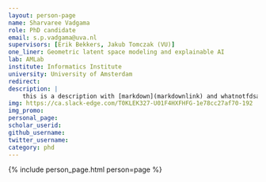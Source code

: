 ```yaml
---
layout: person-page
name: Sharvaree Vadgama
role: PhD candidate
email: s.p.vadgama@uva.nl
supervisors: [Erik Bekkers, Jakub Tomczak (VU)]
one_liner: Geometric latent space modeling and explainable AI
lab: AMLab
institute: Informatics Institute
university: University of Amsterdam
redirect: 
description: |
    this is a description with [markdown](markdownlink)	and whatnotfdsa dfsa dsa dsa dsaf dsaf dsa dsa dsaf
img: https://ca.slack-edge.com/T0KLEK327-U01F4HXFHFG-1e78cc27af70-192
img_promo: 
personal_page: 
scholar_userid: 
github_username: 
twitter_username: 
category: phd 
---
```


{% include person_page.html person=page %}

